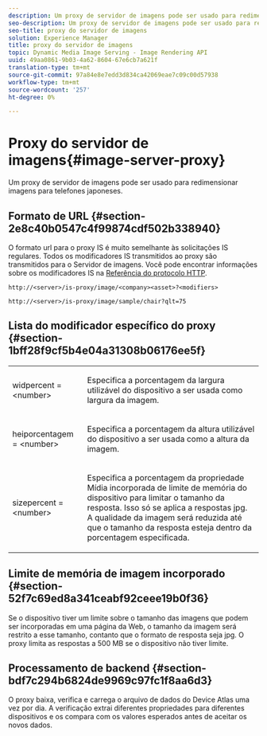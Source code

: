 ```yaml
---
description: Um proxy de servidor de imagens pode ser usado para redimensionar imagens para telefones japoneses.
seo-description: Um proxy de servidor de imagens pode ser usado para redimensionar imagens para telefones japoneses.
seo-title: proxy do servidor de imagens
solution: Experience Manager
title: proxy do servidor de imagens
topic: Dynamic Media Image Serving - Image Rendering API
uuid: 49aa0861-9b03-4a62-8604-67e6cb7a621f
translation-type: tm+mt
source-git-commit: 97a84e8e7edd3d834ca42069eae7c09c00d57938
workflow-type: tm+mt
source-wordcount: '257'
ht-degree: 0%

---
```



# Proxy do servidor de imagens{#image-server-proxy}

Um proxy de servidor de imagens pode ser usado para redimensionar imagens para telefones japoneses.

## Formato de URL {#section-2e8c40b0547c4f99874cdf502b338940}

O formato url para o proxy IS é muito semelhante às solicitações IS regulares. Todos os modificadores IS transmitidos ao proxy são transmitidos para o Servidor de imagens. Você pode encontrar informações sobre os modificadores IS na [Referência do protocolo HTTP](../../is-api/http-ref/image-serving-api-ref/c-http-protocol-reference/c-introduction/c-introduction.md#concept-dbbd5241bc6248ad9b9d7f6c635c311e).

`http://<server>/is-proxy/image/<company><asset>?<modifiers>`

`http://<server>/is-proxy/image/sample/chair?qlt=75`

## Lista do modificador específico do proxy {#section-1bff28f9cf5b4e04a31308b06176ee5f}

<table id="simpletable_40C1DFB183B54A79BCF65D51ED480CE0"> 
 <tr class="strow"> 
  <td class="stentry"> <p><span class="codeph"> widpercent =  &lt;number&gt;</span> </p></td> 
  <td class="stentry"> <p>Especifica a porcentagem da largura utilizável do dispositivo a ser usada como largura da imagem. </p></td> 
 </tr> 
 <tr class="strow"> 
  <td class="stentry"> <p><span class="codeph"> heiporcentagem =  &lt;number&gt;</span> </p></td> 
  <td class="stentry"> <p>Especifica a porcentagem da altura utilizável do dispositivo a ser usada como a altura da imagem. </p></td> 
 </tr> 
 <tr class="strow"> 
  <td class="stentry"> <p><span class="codeph"> sizepercent =  &lt;number&gt;</span> </p></td> 
  <td class="stentry"> <p>Especifica a porcentagem da propriedade Mídia incorporada de limite de memória do dispositivo para limitar o tamanho da resposta. Isso só se aplica a respostas jpg. A qualidade da imagem será reduzida até que o tamanho da resposta esteja dentro da porcentagem especificada. </p></td> 
 </tr> 
</table>

## Limite de memória de imagem incorporado {#section-52f7c69ed8a341ceabf92ceee19b0f36}

Se o dispositivo tiver um limite sobre o tamanho das imagens que podem ser incorporadas em uma página da Web, o tamanho da imagem será restrito a esse tamanho, contanto que o formato de resposta seja jpg. O proxy limita as respostas a 500 MB se o dispositivo não tiver limite.

## Processamento de backend {#section-bdf7c294b6824de9969c97fc1f8aa6d3}

O proxy baixa, verifica e carrega o arquivo de dados do Device Atlas uma vez por dia. A verificação extrai diferentes propriedades para diferentes dispositivos e os compara com os valores esperados antes de aceitar os novos dados.
